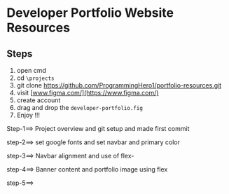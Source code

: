 # Developer Portfolio Website Resources
## Steps
1. open cmd
2. cd `\projects`
3. git clone https://github.com/ProgrammingHero1/portfolio-resources.git
4. visit [www.figma.com/](https://www.figma.com/)
5. create account
6. drag and drop the `developer-portfolio.fig`
7. Enjoy !!! 


Step-1==> Project overview and git setup and made first commit

step-2==> set google fonts and set navbar and primary color

step-3==> Navbar alignment and use of flex-

step-4==> Banner content and portfolio image using flex

step-5==> 